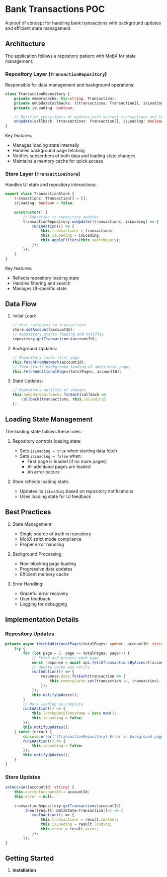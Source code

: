 # Bank Transactions POC

A proof of concept for handling bank transactions with background updates and efficient state management.

## Architecture

The application follows a repository pattern with MobX for state management:

### Repository Layer (`TransactionRepository`)

Responsible for data management and background operations:

```typescript
class TransactionRepository {
    private memoryCache: Map<string, Transaction>;
    private onUpdateCallbacks: ((transactions: Transaction[], isLoading: boolean) => void)[];
    private isLoading: boolean;

    // Notifies subscribers of updates with current transactions and loading state
    onUpdate(callback: (transactions: Transaction[], isLoading: boolean) => void): void;
}
```

Key features:
- Manages loading state internally
- Handles background page fetching
- Notifies subscribers of both data and loading state changes
- Maintains a memory cache for quick access

### Store Layer (`TransactionStore`)

Handles UI state and repository interactions:

```typescript
export class TransactionStore {
    transactions: Transaction[] = [];
    isLoading: boolean = false;
    
    constructor() {
        // Subscribe to repository updates
        transactionRepository.onUpdate((transactions, isLoading) => {
            runInAction(() => {
                this.transactions = transactions;
                this.isLoading = isLoading;
                this.applyFilters(this.searchQuery);
            });
        });
    }
}
```

Key features:
- Reflects repository loading state
- Handles filtering and search
- Manages UI-specific state

## Data Flow

1. Initial Load:
   ```typescript
   // User navigates to transactions
   store.setAccount(accountId);
   // Repository starts loading and notifies
   repository.getTransactions(accountId);
   ```

2. Background Updates:
   ```typescript
   // Repository loads first page
   this.fetchFromNetwork(accountId);
   // Then starts background loading of additional pages
   this.fetchAdditionalPages(totalPages, accountId);
   ```

3. State Updates:
   ```typescript
   // Repository notifies of changes
   this.onUpdateCallbacks.forEach(callback => 
       callback(transactions, this.isLoading)
   );
   ```

## Loading State Management

The loading state follows these rules:

1. Repository controls loading state:
   - Sets `isLoading = true` when starting data fetch
   - Sets `isLoading = false` when:
     - First page is loaded (if no more pages)
     - All additional pages are loaded
     - An error occurs

2. Store reflects loading state:
   - Updates its `isLoading` based on repository notifications
   - Uses loading state for UI feedback

## Best Practices

1. State Management:
   - Single source of truth in repository
   - MobX strict mode compliance
   - Proper error handling

2. Background Processing:
   - Non-blocking page loading
   - Progressive data updates
   - Efficient memory cache

3. Error Handling:
   - Graceful error recovery
   - User feedback
   - Logging for debugging

## Implementation Details

### Repository Updates

```typescript
private async fetchAdditionalPages(totalPages: number, accountId: string): Promise<void> {
    try {
        for (let page = 2; page <= totalPages; page++) {
            // Fetch and process each page
            const response = await api.fetchTransactionsByAccount(accountId, page, 200);
            // Update cache and notify
            runInAction(() => {
                response.data.forEach(transaction => {
                    this.memoryCache.set(transaction.id, transaction);
                });
            });
            this.notifyUpdates();
        }
        // Mark loading as complete
        runInAction(() => {
            this.lastUpdateTimestamp = Date.now();
            this.isLoading = false;
        });
        this.notifyUpdates();
    } catch (error) {
        console.error('[TransactionRepository] Error in background pages fetch:', error);
        runInAction(() => {
            this.isLoading = false;
        });
        this.notifyUpdates();
    }
}
```

### Store Updates

```typescript
setAccount(accountId: string) {
    this.currentAccountId = accountId;
    this.error = null;
    
    transactionRepository.getTransactions(accountId)
        .then((result: DataState<Transaction[]>) => {
            runInAction(() => {
                this.transactions = result.content;
                this.isLoading = result.loading;
                this.error = result.error;
            });
        });
}
```

## Getting Started

1. **Installation**
   ```